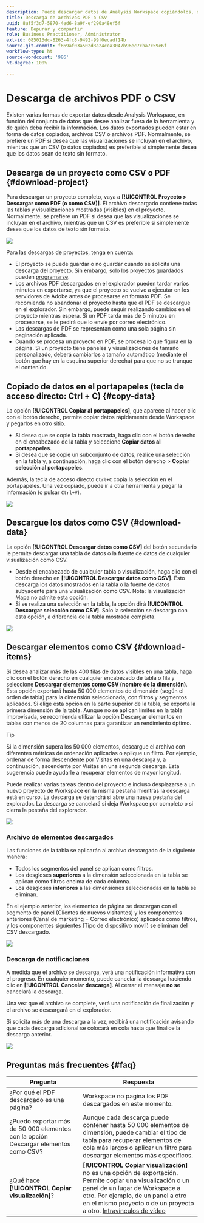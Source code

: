 ```yaml
---
description: Puede descargar datos de Analysis Workspace copiándolos, o en los formatos PDF y CSV.
title: Descarga de archivos PDF o CSV
uuid: 8af5f3d7-5870-4ed6-8a9f-ef290a48ef5f
feature: Depurar y compartir
role: Business Practitioner, Administrator
exl-id: 085013dc-8263-4fc8-9492-99f0ecadf14b
source-git-commit: f669af03a502d8a24cea3047b96ec7cba7c59e6f
workflow-type: ht
source-wordcount: '986'
ht-degree: 100%

---
```


# Descarga de archivos PDF o CSV

Existen varias formas de exportar datos desde Analysis Workspace, en función del conjunto de datos que desee analizar fuera de la herramienta y de quién deba recibir la información. Los datos exportados pueden estar en forma de datos copiados, archivos CSV o archivos PDF. Normalmente, se prefiere un PDF si desea que las visualizaciones se incluyan en el archivo, mientras que un CSV (o datos copiados) es preferible si simplemente desea que los datos sean de texto sin formato.

## Descarga de un proyecto como CSV o PDF {#download-project}

Para descargar un proyecto completo, vaya a **[!UICONTROL Proyecto > Descargar como PDF (o como CSV)]**. El archivo descargado contiene todas las tablas y visualizaciones mostradas (visibles) en el proyecto. Normalmente, se prefiere un PDF si desea que las visualizaciones se incluyan en el archivo, mientras que un CSV es preferible si simplemente desea que los datos de texto sin formato.

![](assets/download-project.png)

Para las descargas de proyectos, tenga en cuenta:

* El proyecto se puede guardar o no guardar cuando se solicita una descarga del proyecto. Sin embargo, solo los proyectos guardados pueden [programarse](https://experienceleague.adobe.com/docs/analytics/analyze/analysis-workspace/curate-share/t-schedule-report.html?lang=es).
* Los archivos PDF descargados en el explorador pueden tardar varios minutos en exportarse, ya que el proyecto se vuelve a ejecutar en los servidores de Adobe antes de procesarse en formato PDF. Se recomienda no abandonar el proyecto hasta que el PDF se descargue en el explorador. Sin embargo, puede seguir realizando cambios en el proyecto mientras espera. Si un PDF tarda más de 5 minutos en procesarse, se le pedirá que lo envíe por correo electrónico.
* Las descargas de PDF se representan como una sola página sin paginación aplicada.
* Cuando se procesa un proyecto en PDF, se procesa lo que figura en la página. Si un proyecto tiene paneles y visualizaciones de tamaño personalizado, deberá cambiarlos a tamaño automático (mediante el botón que hay en la esquina superior derecha) para que no se trunque el contenido.

## Copiado de datos en el portapapeles (tecla de acceso directo: Ctrl + C) {#copy-data}

La opción **[!UICONTROL Copiar al portapapeles]**, que aparece al hacer clic con el botón derecho, permite copiar datos rápidamente desde Workspace y pegarlos en otro sitio.

* Si desea que se copie la tabla mostrada, haga clic con el botón derecho en el encabezado de la tabla y seleccione **Copiar datos al portapapeles**.
* Si desea que se copie un subconjunto de datos, realice una selección en la tabla y, a continuación, haga clic con el botón derecho > **Copiar selección al portapapeles**.

Además, la tecla de acceso directo `Ctrl+C` copia la selección en el portapapeles. Una vez copiado, puede ir a otra herramienta y pegar la información (o pulsar `Ctrl+V`).

![](assets/copy-selection.png)

## Descargue los datos como CSV {#download-data}

La opción **[!UICONTROL Descargar datos como CSV]** del botón secundario le permite descargar una tabla de datos o la fuente de datos de cualquier visualización como CSV.

* Desde el encabezado de cualquier tabla o visualización, haga clic con el botón derecho en **[!UICONTROL Descargar datos como CSV]**. Esto descarga los datos mostrados en la tabla o la fuente de datos subyacente para una visualización como CSV. Nota: la visualización Mapa no admite esta opción.
* Si se realiza una selección en la tabla, la opción dirá **[!UICONTROL Descargar selección como CSV]**. Solo la selección se descarga con esta opción, a diferencia de la tabla mostrada completa.

![](assets/download-data-viz.png)

## Descargar elementos como CSV {#download-items}

Si desea analizar más de las 400 filas de datos visibles en una tabla, haga clic con el botón derecho en cualquier encabezado de tabla o fila y seleccione **Descargar elementos como CSV (nombre de la dimensión)**. Esta opción exportará hasta 50 000 elementos de dimensión (según el orden de tabla) para la dimensión seleccionada, con filtros y segmentos aplicados. Si elige esta opción en la parte superior de la tabla, se exporta la primera dimensión de la tabla. Aunque no se aplican límites en la tabla improvisada, se recomienda utilizar la opción Descargar elementos en tablas con menos de 20 columnas para garantizar un rendimiento óptimo.

>[!TIP]
>
> Si la dimensión supera los 50 000 elementos, descargue el archivo con diferentes métricas de ordenación aplicadas o aplique un filtro. Por ejemplo, ordenar de forma descendente por Visitas en una descarga y, a continuación, ascendente por Visitas en una segunda descarga. Esta sugerencia puede ayudarle a recuperar elementos de mayor longitud.

Puede realizar varias tareas dentro del proyecto e incluso desplazarse a un nuevo proyecto de Workspace en la misma pestaña mientras la descarga está en curso. La descarga se detendrá si abre una nueva pestaña del explorador. La descarga se cancelará si deja Workspace por completo o si cierra la pestaña del explorador.

![](assets/download-items.png)

### Archivo de elementos descargados

Las funciones de la tabla se aplicarán al archivo descargado de la siguiente manera:

* Todos los segmentos del panel se aplican como filtros.
* Los desgloses **superiores** a la dimensión seleccionada en la tabla se aplican como filtros encima de cada columna.
* Los desgloses **inferiores** a las dimensiones seleccionadas en la tabla se eliminan.

En el ejemplo anterior, los elementos de página se descargan con el segmento de panel (Clientes de nuevos visitantes) y los componentes anteriores (Canal de marketing = Correo electrónico) aplicados como filtros, y los componentes siguientes (Tipo de dispositivo móvil) se eliminan del CSV descargado.

![](assets/downloaded-file.png)

### Descarga de notificaciones

A medida que el archivo se descarga, verá una notificación informativa con el progreso. En cualquier momento, puede cancelar la descarga haciendo clic en **[!UICONTROL Cancelar descarga]**. Al cerrar el mensaje **no se** cancelará la descarga.

Una vez que el archivo se complete, verá una notificación de finalización y el archivo se descargará en el explorador.

Si solicita más de una descarga a la vez, recibirá una notificación avisando que cada descarga adicional se colocará en cola hasta que finalice la descarga anterior.

![](assets/toast.png)

## Preguntas más frecuentes {#faq}

| Pregunta | Respuesta |
| --- | --- |
| ¿Por qué el PDF descargado es una página? | Workspace no pagina los PDF descargados en este momento. |
| ¿Puedo exportar más de 50 000 elementos con la opción Descargar elementos como CSV? | Aunque cada descarga puede contener hasta 50 000 elementos de dimensión, puede cambiar el tipo de tabla para recuperar elementos de cola más largos o aplicar un filtro para descargar elementos más específicos. |
| ¿Qué hace **[!UICONTROL Copiar visualización]**? | **[!UICONTROL Copiar visualización]** no es una opción de exportación. Permite copiar una visualización o un panel de un lugar de Workspace a otro. Por ejemplo, de un panel a otro en el mismo proyecto o de un proyecto a otro. [Intravínculos de vídeo](https://experienceleague.adobe.com/docs/analytics-learn/tutorials/analysis-workspace/visualizations/intra-linking-in-analysis-workspace.html?lang=es) |
